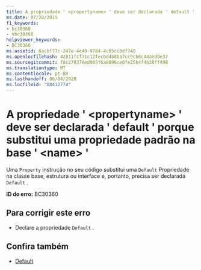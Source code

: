 ```yaml
---
title: A propriedade ' <propertyname> ' deve ser declarada ' default ' porque substitui uma propriedade padrão na base ' <name> '
ms.date: 07/20/2015
f1_keywords:
- bc30360
- vbc30360
helpviewer_keywords:
- BC30360
ms.assetid: 6acbf77c-247e-4e49-9784-4c05cc0df748
ms.openlocfilehash: 42811fcf71c12fecbd4b8bb7cc9cb6c44aed0e37
ms.sourcegitcommit: f8c270376ed905f6a8896ce0fe25b4f4b38ff498
ms.translationtype: MT
ms.contentlocale: pt-BR
ms.lasthandoff: 06/04/2020
ms.locfileid: "84412774"
---
```

# <a name="property-propertyname-must-be-declared-default-because-it-overrides-a-default-property-on-the-base-name"></a>A propriedade ' \<propertyname> ' deve ser declarada ' default ' porque substitui uma propriedade padrão na base ' \<name> '
Uma `Property` instrução no seu código substitui uma `Default` Propriedade na classe base, estrutura ou interface e, portanto, precisa ser declarada `Default` .  
  
 **ID do erro:** BC30360  
  
## <a name="to-correct-this-error"></a>Para corrigir este erro  
  
- Declare a propriedade `Default` .  
  
## <a name="see-also"></a>Confira também

- [Default](../language-reference/modifiers/default.md)
